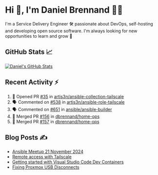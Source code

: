 # Hi 👋, I'm Daniel Brennand 👨‍💻

I'm a Service Delivery Engineer 🛠 passionate about DevOps, self-hosting and developing open source software. I'm always looking for new opportunities to learn and grow 🌱

## GitHub Stats 📈

[![Daniel's GitHub Stats](https://github-readme-stats.vercel.app/api?username=dbrennand&show_icons=true&count_private=true&hide_border=true&theme=dark)](https://github.com/anuraghazra/github-readme-stats)

## Recent Activity ⚡

<!--START_SECTION:activity-->
1. 💪 Opened PR [#35](https://github.com/artis3n/ansible-collection-tailscale/pull/35) in [artis3n/ansible-collection-tailscale](https://github.com/artis3n/ansible-collection-tailscale)
2. 🗣 Commented on [#538](https://github.com/artis3n/ansible-role-tailscale/pull/538#issuecomment-2810775638) in [artis3n/ansible-role-tailscale](https://github.com/artis3n/ansible-role-tailscale)
3. 🗣 Commented on [#651](https://github.com/ansible/ansible-builder/issues/651#issuecomment-2795118780) in [ansible/ansible-builder](https://github.com/ansible/ansible-builder)
4. 🎉 Merged PR [#156](https://github.com/dbrennand/home-ops/pull/156) in [dbrennand/home-ops](https://github.com/dbrennand/home-ops)
5. 🎉 Merged PR [#157](https://github.com/dbrennand/home-ops/pull/157) in [dbrennand/home-ops](https://github.com/dbrennand/home-ops)
<!--END_SECTION:activity-->

## Blog Posts ✍

<!-- BLOG-POST-LIST:START -->
- [Ansible Meetup 21 November 2024](https://danielbrennand.com/blog/ansible-meetup-21-november/)
- [Remote access with Tailscale](https://danielbrennand.com/blog/tailscale/)
- [Getting started with Visual Studio Code Dev Containers](https://danielbrennand.com/blog/vscode-dev-containers/)
- [Fixing Proxmox USB Disconnects](https://danielbrennand.com/blog/proxmox-fix-usb-disconnect/)
<!-- BLOG-POST-LIST:END -->
